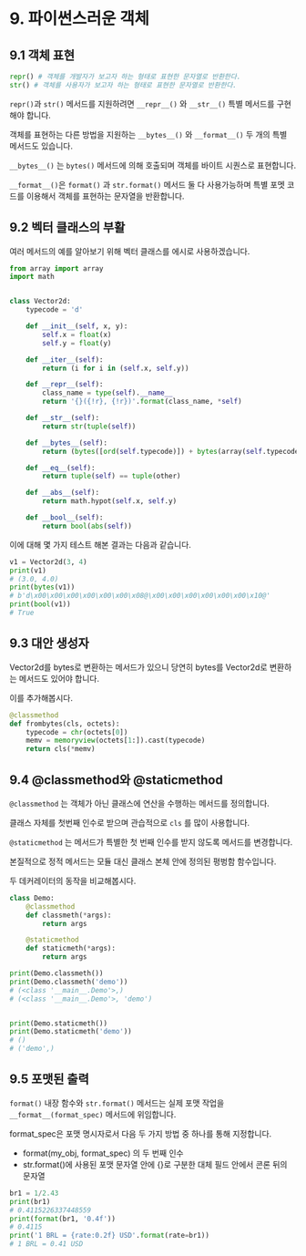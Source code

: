 # 9. 파이썬스러운 객체

## 9.1 객체 표현

```python
repr() # 객체를 개발자가 보고자 하는 형태로 표현한 문자열로 반환한다. 		
str() # 객체를 사용자가 보고자 하는 형태로 표현한 문자열로 반환한다.
```

`repr()`과 `str()` 메서드를 지원하려면 `__repr__()` 와 `__str__()` 특별 메서드를 구현해야 합니다. 

객체를 표현하는 다른 방법을 지원하는 `__bytes__()` 와 `__format__()` 두 개의 특별 메서드도 있습니다.

  `__bytes__()` 는 `bytes()` 메서드에 의해 호출되며 객체를 바이트 시퀀스로 표현합니다.

`__format__()`은 `format()` 과 `str.format()` 메서드 둘 다 사용가능하며 특별 포멧 코드를 이용해서 객체를 표현하는 문자열을 반환합니다.







## 9.2 벡터 클래스의 부활

여러 메서드의 예를 알아보기 위해 벡터 클래스를 에시로 사용하겠습니다.

``` python
from array import array
import math


class Vector2d:
    typecode = 'd'

    def __init__(self, x, y):
        self.x = float(x)
        self.y = float(y)

    def __iter__(self):
        return (i for i in (self.x, self.y))

    def __repr__(self):
        class_name = type(self).__name__
        return '{}({!r}, {!r})'.format(class_name, *self)

    def __str__(self):
        return str(tuple(self))

    def __bytes__(self):
        return (bytes([ord(self.typecode)]) + bytes(array(self.typecode, self)))

    def __eq__(self):
        return tuple(self) == tuple(other)

    def __abs__(self):
        return math.hypot(self.x, self.y)

    def __bool__(self):
        return bool(abs(self))

```



이에 대해 몇 가지 테스트 해본 결과는 다음과 같습니다.

``` python
v1 = Vector2d(3, 4)
print(v1)
# (3.0, 4.0)
print(bytes(v1))
# b'd\x00\x00\x00\x00\x00\x00\x08@\x00\x00\x00\x00\x00\x00\x10@'
print(bool(v1))
# True
```







## 9.3 대안 생성자

Vector2d를 bytes로 변환하는 메서드가 있으니 당연히 bytes를 Vector2d로 변환하는 메서드도 있어야 합니다.

이를 추가해봅시다.

``` python
@classmethod
def frombytes(cls, octets):
    typecode = chr(octets[0])
    memv = memoryview(octets[1:]).cast(typecode)
    return cls(*memv)
```





## 9.4 @classmethod와 @staticmethod

`@classmethod` 는 객체가 아닌 클래스에 연산을 수행하는 메서드를 정의합니다.

클래스 자체를 첫번째 인수로 받으며 관습적으로 `cls` 를 많이 사용합니다.



`@staticmethod` 는 메서드가 특별한 첫 번째 인수를 받지 않도록 메서드를 변경합니다.

본질적으로 정적 메서드는 모듈 대신 클래스 본체 안에 정의된 평벙함 함수입니다.



두 데커레이터의 동작을 비교해봅시다.

``` python
class Demo:
    @classmethod
    def classmeth(*args):
        return args

    @staticmethod
    def staticmeth(*args):
        return args

print(Demo.classmeth())
print(Demo.classmeth('demo'))
# (<class '__main__.Demo'>,)
# (<class '__main__.Demo'>, 'demo')


print(Demo.staticmeth())
print(Demo.staticmeth('demo'))
# ()
# ('demo',)
```







## 9.5 포맷된 출력

`format()` 내장 함수와 `str.format()` 메서드는 실제 포맷 작업을 `__format__(format_spec)` 메서드에 위임합니다. 

format_spec은 포맷 명시자로서 다음 두 가지 방법 중 하나를 통해 지정합니다.

* format(my_obj, format_spec) 의 두 번째 인수
* str.format()에 사용된 포맷 문자열 안에 {}로 구분한 대체 필드 안에서 콘론 뒤의 문자열

```python
br1 = 1/2.43
print(br1)
# 0.4115226337448559
print(format(br1, '0.4f'))
# 0.4115
print('1 BRL = {rate:0.2f} USD'.format(rate=br1))
# 1 BRL = 0.41 USD
```



